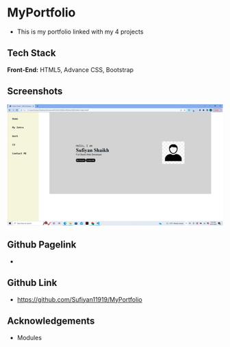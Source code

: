 # MyPortfolio

- This is my portfolio linked with my 4 projects

## Tech Stack

**Front-End:** HTML5, Advance CSS, Bootstrap

## Screenshots

![App Screenshot](https://raw.githubusercontent.com/Sufiyan11919/MyPortfolio/main/screenshots/Screenshot%20(204).png)


## Github Pagelink
- 

## Github Link
- https://github.com/Sufiyan11919/MyPortfolio

## Acknowledgements
- Modules
